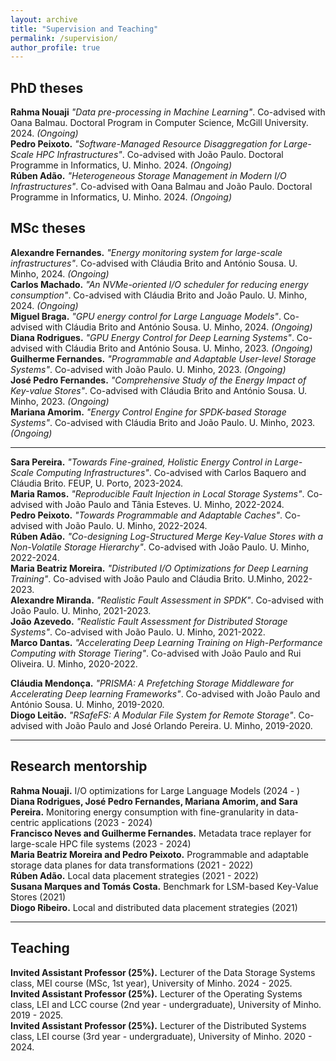 ```yaml
---
layout: archive
title: "Supervision and Teaching" 
permalink: /supervision/
author_profile: true
---
```


## PhD theses
**Rahma Nouaji** *"Data pre-processing in Machine Learning"*. Co-advised with Oana Balmau. Doctoral Program in Computer Science, McGill University. 2024. *(Ongoing)*    
**Pedro Peixoto.** *"Software-Managed Resource Disaggregation for Large-Scale HPC Infrastructures"*. Co-advised with João Paulo. Doctoral Programme in Informatics, U. Minho. 2024. *(Ongoing)*    
**Rúben Adão.** *"Heterogeneous Storage Management in Modern I/O Infrastructures"*. Co-advised with Oana Balmau and João Paulo. Doctoral Programme in Informatics, U. Minho. 2024. *(Ongoing)*    

## MSc theses
**Alexandre Fernandes.** *"Energy monitoring system for large-scale infrastructures"*. Co-advised with Cláudia Brito and António Sousa. U. Minho, 2024. *(Ongoing)*    
**Carlos Machado.** *"An NVMe-oriented I/O scheduler for reducing energy consumption"*. Co-advised with Cláudia Brito and João Paulo. U. Minho, 2024. *(Ongoing)*    
**Miguel Braga.** *"GPU energy control for Large Language Models"*. Co-advised with Cláudia Brito and António Sousa. U. Minho, 2024. *(Ongoing)*    
**Diana Rodrigues.** *"GPU Energy Control for Deep Learning Systems"*. Co-advised with Cláudia Brito and António Sousa. U. Minho, 2023. *(Ongoing)*    
**Guilherme Fernandes.** *"Programmable and Adaptable User-level Storage Systems"*. Co-advised with João Paulo. U. Minho, 2023. *(Ongoing)*    
**José Pedro Fernandes.** *"Comprehensive Study of the Energy Impact of Key-value Stores"*. Co-advised with Cláudia Brito and António Sousa. U. Minho, 2023. *(Ongoing)*    
**Mariana Amorim.** *"Energy Control Engine for SPDK-based Storage Systems"*. Co-advised with Cláudia Brito and João Paulo. U. Minho, 2023. *(Ongoing)*    

    

<!-- **Alberto Faria.** *"Software-Defined Storage Control for Containerized HPC Applications"*. Co-advised with João Paulo and António Sousa. 2020. *(Ongoing)*     -->

***
**Sara Pereira.** *"Towards Fine-grained, Holistic Energy Control in Large-Scale Computing Infrastructures"*. Co-advised with Carlos Baquero and Cláudia Brito. FEUP, U. Porto, 2023-2024.    
**Maria Ramos.** *"Reproducible Fault Injection in Local Storage Systems"*. Co-advised with João Paulo and Tânia Esteves. U. Minho, 2022-2024.    
**Pedro Peixoto.** *"Towards Programmable and Adaptable Caches"*. Co-advised with João Paulo. U. Minho, 2022-2024.    
**Rúben Adão.** *"Co-designing Log-Structured Merge Key-Value Stores with a Non-Volatile Storage Hierarchy"*. Co-advised with João Paulo. U. Minho, 2022-2024.    
**Maria Beatriz Moreira.** *"Distributed I/O Optimizations for Deep Learning Training"*. Co-advised with João Paulo and Cláudia Brito. U.Minho, 2022-2023.    
**Alexandre Miranda.** *"Realistic Fault Assessment in SPDK"*. Co-advised with João Paulo. U. Minho, 2021-2023.    
**João Azevedo.** *"Realistic Fault Assessment for Distributed Storage Systems"*. Co-advised with João Paulo. U. Minho, 2021-2022.    
**Marco Dantas.** *"Accelerating Deep Learning Training on High-Performance Computing with Storage Tiering"*. Co-advised with João Paulo and Rui Oliveira. U. Minho, 2020-2022.    
<!-- (20 out of 20) -->
**Cláudia Mendonça.** *"PRISMA: A Prefetching Storage Middleware for Accelerating Deep learning Frameworks"*. Co-advised with João Paulo and António Sousa. U. Minho, 2019-2020.     
**Diogo Leitão.** *"RSafeFS: A Modular File System for Remote Storage"*. Co-advised with João Paulo and José Orlando Pereira. U. Minho, 2019-2020.      


***

## Research mentorship
**Rahma Nouaji.** I/O optimizations for Large Language Models (2024 - )    
**Diana Rodrigues, José Pedro Fernandes, Mariana Amorim, and Sara Pereira.** Monitoring energy consumption with fine-granularity in data-centric applications (2023 - 2024)     
**Francisco Neves and Guilherme Fernandes.** Metadata trace replayer for large-scale HPC file systems (2023 - 2024)     
**Maria Beatriz Moreira and Pedro Peixoto.** Programmable and adaptable storage data planes for data transformations (2021 - 2022)     
**Rúben Adão.** Local data placement strategies (2021 - 2022)     
**Susana Marques and Tomás Costa.** Benchmark for LSM-based Key-Value Stores (2021)              
**Diogo Ribeiro.** Local and distributed data placement strategies (2021)    

***

## Teaching 
**Invited Assistant Professor (25%).** Lecturer of the Data Storage Systems class, MEI course (MSc, 1st year), University of Minho. 2024 - 2025.    
**Invited Assistant Professor (25%).** Lecturer of the Operating Systems class, LEI and LCC course (2nd year - undergraduate), University of Minho. 2019 - 2025.    
**Invited Assistant Professor (25%).** Lecturer of the Distributed Systems class, LEI course (3rd year - undergraduate), University of Minho. 2020 - 2024.    
